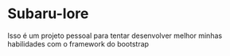 # Subaru-lore
Isso é um projeto pessoal para tentar desenvolver melhor minhas habilidades com o framework do bootstrap
